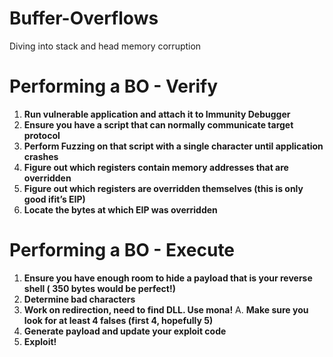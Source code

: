 # Buffer-Overflows
Diving into stack and head memory corruption

# Performing a BO - Verify
1. **Run vulnerable application and attach it to Immunity Debugger**
2. **Ensure you have a script that can normally communicate target protocol**
3. **Perform Fuzzing on that script with a single character until application crashes**
1. **Figure out which registers contain memory addresses that are overridden**
2. **Figure out which registers are overridden themselves (this is only good ifit’s EIP)**
4. **Locate the bytes at which EIP was overridden**

# Performing a BO - Execute

1. **Ensure you have enough room to hide a payload that is your reverse shell ( 350 bytes would be perfect!)**
2. **Determine bad characters**
3. **Work on redirection, need to find DLL. Use mona!**
A. **Make sure you look for at least 4 falses (first 4, hopefully 5)**
4. **Generate payload and update your exploit code**
5. **Exploit!**
